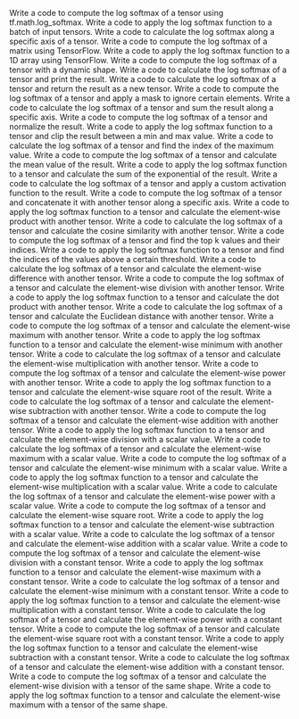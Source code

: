 Write a code to compute the log softmax of a tensor using tf.math.log_softmax.
Write a code to apply the log softmax function to a batch of input tensors.
Write a code to calculate the log softmax along a specific axis of a tensor.
Write a code to compute the log softmax of a matrix using TensorFlow.
Write a code to apply the log softmax function to a 1D array using TensorFlow.
Write a code to compute the log softmax of a tensor with a dynamic shape.
Write a code to calculate the log softmax of a tensor and print the result.
Write a code to calculate the log softmax of a tensor and return the result as a new tensor.
Write a code to compute the log softmax of a tensor and apply a mask to ignore certain elements.
Write a code to calculate the log softmax of a tensor and sum the result along a specific axis.
Write a code to compute the log softmax of a tensor and normalize the result.
Write a code to apply the log softmax function to a tensor and clip the result between a min and max value.
Write a code to calculate the log softmax of a tensor and find the index of the maximum value.
Write a code to compute the log softmax of a tensor and calculate the mean value of the result.
Write a code to apply the log softmax function to a tensor and calculate the sum of the exponential of the result.
Write a code to calculate the log softmax of a tensor and apply a custom activation function to the result.
Write a code to compute the log softmax of a tensor and concatenate it with another tensor along a specific axis.
Write a code to apply the log softmax function to a tensor and calculate the element-wise product with another tensor.
Write a code to calculate the log softmax of a tensor and calculate the cosine similarity with another tensor.
Write a code to compute the log softmax of a tensor and find the top k values and their indices.
Write a code to apply the log softmax function to a tensor and find the indices of the values above a certain threshold.
Write a code to calculate the log softmax of a tensor and calculate the element-wise difference with another tensor.
Write a code to compute the log softmax of a tensor and calculate the element-wise division with another tensor.
Write a code to apply the log softmax function to a tensor and calculate the dot product with another tensor.
Write a code to calculate the log softmax of a tensor and calculate the Euclidean distance with another tensor.
Write a code to compute the log softmax of a tensor and calculate the element-wise maximum with another tensor.
Write a code to apply the log softmax function to a tensor and calculate the element-wise minimum with another tensor.
Write a code to calculate the log softmax of a tensor and calculate the element-wise multiplication with another tensor.
Write a code to compute the log softmax of a tensor and calculate the element-wise power with another tensor.
Write a code to apply the log softmax function to a tensor and calculate the element-wise square root of the result.
Write a code to calculate the log softmax of a tensor and calculate the element-wise subtraction with another tensor.
Write a code to compute the log softmax of a tensor and calculate the element-wise addition with another tensor.
Write a code to apply the log softmax function to a tensor and calculate the element-wise division with a scalar value.
Write a code to calculate the log softmax of a tensor and calculate the element-wise maximum with a scalar value.
Write a code to compute the log softmax of a tensor and calculate the element-wise minimum with a scalar value.
Write a code to apply the log softmax function to a tensor and calculate the element-wise multiplication with a scalar value.
Write a code to calculate the log softmax of a tensor and calculate the element-wise power with a scalar value.
Write a code to compute the log softmax of a tensor and calculate the element-wise square root.
Write a code to apply the log softmax function to a tensor and calculate the element-wise subtraction with a scalar value.
Write a code to calculate the log softmax of a tensor and calculate the element-wise addition with a scalar value.
Write a code to compute the log softmax of a tensor and calculate the element-wise division with a constant tensor.
Write a code to apply the log softmax function to a tensor and calculate the element-wise maximum with a constant tensor.
Write a code to calculate the log softmax of a tensor and calculate the element-wise minimum with a constant tensor.
Write a code to apply the log softmax function to a tensor and calculate the element-wise multiplication with a constant tensor.
Write a code to calculate the log softmax of a tensor and calculate the element-wise power with a constant tensor.
Write a code to compute the log softmax of a tensor and calculate the element-wise square root with a constant tensor.
Write a code to apply the log softmax function to a tensor and calculate the element-wise subtraction with a constant tensor.
Write a code to calculate the log softmax of a tensor and calculate the element-wise addition with a constant tensor.
Write a code to compute the log softmax of a tensor and calculate the element-wise division with a tensor of the same shape.
Write a code to apply the log softmax function to a tensor and calculate the element-wise maximum with a tensor of the same shape.